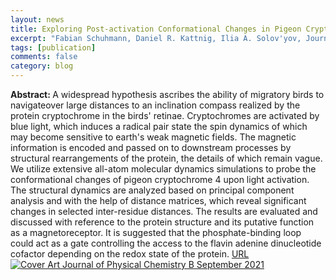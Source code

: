 ```yaml
---
layout: news
title: Exploring Post-activation Conformational Changes in Pigeon Cryptochrome 4
excerpt: "Fabian Schuhmann, Daniel R. Kattnig, Ilia A. Solov'yov, Journal of Physical Chemistry B, 125, 9652-9659, (2021)"
tags: [publication]
comments: false
category: blog
---
```


<b>Abstract: </b>A widespread hypothesis ascribes the ability of migratory birds to navigateover large distances to an inclination compass realized by the protein cryptochrome in the birds' retinae. Cryptochromes are activated by blue light, which induces a radical pair state the spin dynamics of which may become sensitive to earth's weak magnetic fields. The magnetic information is encoded and passed on to downstream processes by structural rearrangements of the protein, the details of which remain vague. We utilize extensive all-atom molecular dynamics simulations to probe the conformational changes of pigeon cryptochrome 4 upon light activation. The structural dynamics are analyzed based on principal component analysis and with the help of distance matrices, which reveal significant changes in selected inter-residue distances. The results are evaluated and discussed with reference to the protein structure and its putative function as a magnetoreceptor. It is suggested that the phosphate-binding loop could act as a gate controlling the access to the flavin adenine dinucleotide cofactor depending on the redox state of the protein.
  <a href="https://pubs.acs.org/doi/full/10.1021/acs.jpcb.1c02795">URL</a><br>
<a href="https://pubs.acs.org/doi/full/10.1021/acs.jpcb.1c02795">
  <img src="https://fabianschuhmann.github.io/images/jpcbfk.webp" alt="Cover Art Journal of Physical Chemistry B September 2021">
  </a>

